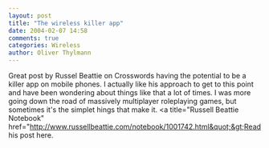 ```yaml
---
layout: post
title: "The wireless killer app"
date: 2004-02-07 14:58
comments: true
categories: Wireless
author: Oliver Thylmann
---
```



Great post by Russel Beattie on Crosswords having the potential to be a killer app on mobile phones. I actually like his approach to get to this point and have been wondering about things like that a lot of times. I was more going down the road of massively multiplayer roleplaying games, but sometimes it's the simplet hings that make it. &lt;a title=&quot;Russell Beattie Notebook&quot; href=&quot;http://www.russellbeattie.com/notebook/1001742.html&quot;&gt;Read his post here.


